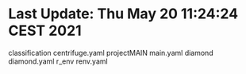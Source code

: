 # Last Update: Thu May 20 11:24:24 CEST 2021
classification centrifuge.yaml
projectMAIN main.yaml
diamond diamond.yaml
r_env renv.yaml
